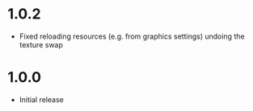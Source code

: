 # 1.0.2
- Fixed reloading resources (e.g. from graphics settings) undoing the texture swap

# 1.0.0
- Initial release